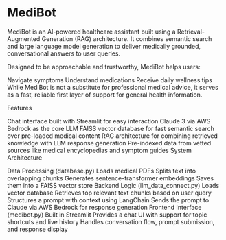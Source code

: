 # MediBot

MediBot is an AI-powered healthcare assistant built using a Retrieval-Augmented Generation (RAG) architecture. It combines semantic search and large language model generation to deliver medically grounded, conversational answers to user queries.

Designed to be approachable and trustworthy, MediBot helps users:

Navigate symptoms
Understand medications
Receive daily wellness tips
While MediBot is not a substitute for professional medical advice, it serves as a fast, reliable first layer of support for general health information.

Features

Chat interface built with Streamlit for easy interaction
Claude 3 via AWS Bedrock as the core LLM
FAISS vector database for fast semantic search over pre-loaded medical content
RAG architecture for combining retrieved knowledge with LLM response generation
Pre-indexed data from vetted sources like medical encyclopedias and symptom guides
System Architecture

Data Processing (database.py)
Loads medical PDFs
Splits text into overlapping chunks
Generates sentence-transformer embeddings
Saves them into a FAISS vector store
Backend Logic (llm_data_connect.py)
Loads vector database
Retrieves top relevant text chunks based on user query
Structures a prompt with context using LangChain
Sends the prompt to Claude via AWS Bedrock for response generation
Frontend Interface (medibot.py)
Built in Streamlit
Provides a chat UI with support for topic shortcuts and live history
Handles conversation flow, prompt submission, and response display

